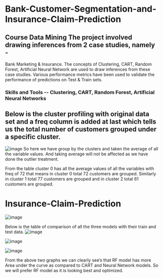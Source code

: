 # Bank-Customer-Segmentation-and-Insurance-Claim-Prediction
## Course Data Mining  The project involved drawing inferences from 2 case studies, namely - 
Bank Marketing &amp; Insurance. The concepts of Clustering, CART, Random Forest, Artificial Neural Network are used to draw inferences from these case studies. Various performance metrics have been used to validate the performance of predictions on Test &amp; Train sets.  
### Skills and Tools -- Clustering, CART, Random Forest, Artificial Neural Networks

## Below is the cluster profiling with original data set and a freq column is added at last which tells us the total number of customers grouped under a specific cluster. 
![image](https://user-images.githubusercontent.com/87828805/153256691-442019ae-9b6e-41de-aa1b-0793b2dc2372.png)
So here we have group by the clusters and taken the average of all the variable values. And taking average will not be affected as we have done the outlier treatment.

From the table cluster 0 has all the average values of all the variables with freq of 72 that means in cluster 0 total 72 customers are grouped. Similarly in cluster 1 total 77 customers are grouped and in cluster 2 total 61 customers are grouped.  

# Insurance-Claim-Prediction

![image](https://user-images.githubusercontent.com/87828805/153257019-4e0ff118-274c-487b-b23c-032a0d357f2a.png)

Below is the table of comparison of all the three models with their train and test data.
![image](https://user-images.githubusercontent.com/87828805/153257137-1b2367b4-b25d-4d50-9555-07005cd802a3.png)

![image](https://user-images.githubusercontent.com/87828805/153257244-c99cd266-be6e-448e-a864-f333ccdcf46e.png)

![image](https://user-images.githubusercontent.com/87828805/153257329-67c77df1-5dad-4256-bc28-6b0734f72848.png)

From the above two graphs we can clearly see’s that RF model has more Area under the curve as compared to CART and Neural Network models. So we will prefer RF model as it is looking best and optimized.



